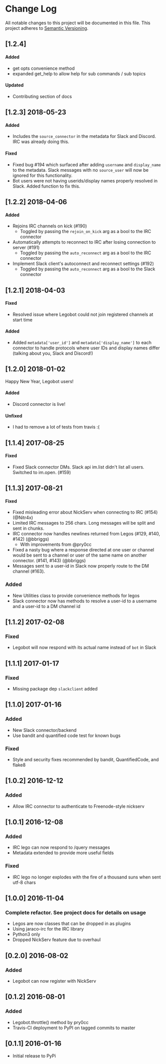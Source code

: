 # Change Log

All notable changes to this project will be documented in this file.
This project adheres to [Semantic Versioning](http://semver.org/).

## [1.2.4]
#### Added
- get opts convenience method
- expanded get_help to allow help for sub commands / sub topics

#### Updated
- Contributing section of docs

## [1.2.3] 2018-05-23
#### Added
 - Includes the `source_connector` in the metadata for Slack and Discord. IRC was already doing this.
 
#### Fixed
 - Fixed bug #194 which surfaced after adding `username` and `display_name` to the metadata. Slack messages with no `source_user` will now be ignored for this functionality.
 - Bot users were not having userids/display names properly resolved in Slack. Added function to fix this.

## [1.2.2] 2018-04-06
#### Added
 - Rejoins IRC channels on kick (#190)
   - Toggled by passing the `rejoin_on_kick` arg as a bool to the IRC connector
 - Automatically attempts to reconnect to IRC after losing connection to server (#191)
   - Toggled by passing the `auto_reconnect` arg as a bool to the IRC connector
 - Implement Slack client's autoconnect and reconnect settings (#192)
   - Toggled by passing the `auto_reconnect` arg as a bool to the Slack connector

## [1.2.1] 2018-04-03

#### Fixed
- Resolved issue where Legobot could not join registered channels at start time

#### Added
- Added `metadata['user_id']` and `metadata['display_name']` to each connector to handle protocols where user IDs and display names differ (talking about you, Slack and Discord!)

## [1.2.0] 2018-01-02

Happy New Year, Legobot users!

#### Added
- Discord connector is live!

#### Unfixed
- I had to remove a lot of tests from travis :(

## [1.1.4] 2017-08-25
#### Fixed
- Fixed Slack connector DMs. Slack api im.list didn't list all users. Switched to im.open. (#159)

## [1.1.3] 2017-08-21
#### Fixed

- Fixed misleading error about NickServ when connecting to IRC (#154) (@Nitr4x)
- Limited IRC messages to 256 chars. Long messages will be split and sent in chunks.
- IRC connector now handles newlines returned from Legos (#129, #140, #142) (@bbriggs)
  - With improvements from @pry0cc
- Fixed a nasty bug where a response directed at one user or channel would be sent to a channel or user of the same name on another connector. (#141, #143) (@bbriggs)
- Messages sent to a user-id in Slack now properly route to the DM channel (#163).

### Added

- New Utilities class to provide convenience methods for legos
- Slack connector now has methods to resolve a user-id to a username and a user-id to a DM channel id

## [1.1.2] 2017-02-08
### Fixed

- Legobot will now respond with its actual name instead of `bot` in Slack

## [1.1.1] 2017-01-17
### Fixed

- Missing package dep `slackclient` added

## [1.1.0] 2017-01-16
### Added

- New Slack connector/backend
- Use bandit and quantified code test for known bugs

### Fixed

- Style and security fixes recommended by bandit, QuantifiedCode,
and flake8

## [1.0.2] 2016-12-12

### Added

- Allow IRC connector to authenticate to Freenode-style nickserv

## [1.0.1] 2016-12-08

### Added

- IRC lego can now respond to /query messages
- Metadata extended to provide more useful fields

### Fixed

- IRC lego no longer explodes with the fire of a thousand suns when
  sent utf-8 chars

## [1.0.0] 2016-11-04

### Complete refactor. See project docs for details on usage

- Legos are now classes that can be dropped in as plugins
- Using jaraco-irc for the IRC library
- Python3 only
- Dropped NickServ feature due to overhaul

## [0.2.0] 2016-08-02

### Added

- Legobot can now register with NickServ

## [0.1.2] 2016-08-01

### Added

- Legobot.throttle() method by pry0cc
- Travis-CI deployment to PyPI on tagged commits to master

## [0.1.1] 2016-01-16

- Initial release to PyPi
